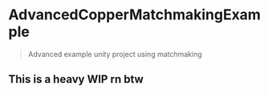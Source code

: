 # AdvancedCopperMatchmakingExample
 > Advanced example unity project using matchmaking

## This is a heavy WIP rn btw
